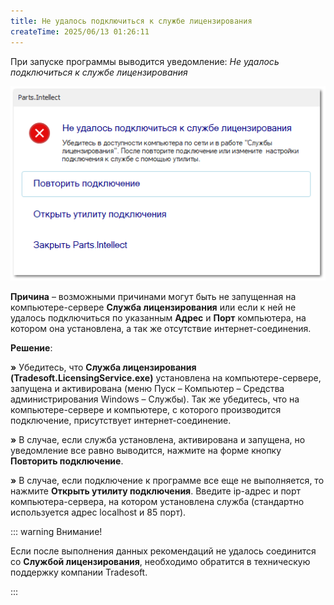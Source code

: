 ```yaml
---
title: Не удалось подключиться к службе лицензирования
createTime: 2025/06/13 01:26:11
---
```

При запуске программы выводится уведомление: *Не удалось подключиться к службе лицензирования*

![](../../../assets/work/three/257.png)

**Причина** – возможными причинами могут быть не запущенная на компьютере-сервере **Служба лицензирования** или если к ней не удалось подключиться по указанным **Адрес** и **Порт** компьютера, на котором она установлена, а так же отсутствие интернет-соединения.

**Решение**:

**»** Убедитесь, что **Служба лицензирования (Tradesoft.LicensingService.exe)** установлена на компьютере-сервере, запущена и активирована (меню Пуск – Компьютер – Средства администрирования Windows – Службы). Так же убедитесь, что на компьютере-сервере и компьютере, с которого производится подключение, присутствует интернет-соединение.

**»** В случае, если служба установлена, активирована и запущена, но уведомление все равно выводится, нажмите на форме кнопку **Повторить подключение**.

**»** В случае, если подключение к программе все еще не выполняется, то нажмите **Открыть утилиту подключения**. Введите ip-адрес и порт компьютера-сервера, на котором установлена служба (стандартно используется адрес localhost и 85 порт).

::: warning Внимание!

Если после выполнения данных рекомендаций не удалось соединится со **Службой лицензирования**, необходимо обратится в техническую поддержку компании Tradesoft.

:::